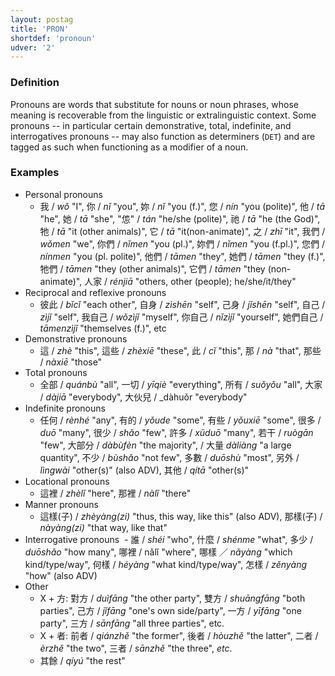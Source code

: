 ```yaml
---
layout: postag
title: 'PRON'
shortdef: 'pronoun'
udver: '2'
---
```


### Definition

Pronouns are words that substitute for nouns or noun phrases, whose meaning is recoverable from the linguistic or extralinguistic context. Some pronouns -- in particular certain demonstrative, total, indefinite, and interrogatives pronouns -- may also function as determiners (<a>`DET`</a>) and are tagged as such when functioning as a modifier of a noun.

### Examples

- Personal pronouns
  - 我 / _wǒ_ "I", 你 / _nǐ_ "you", 妳 / _nǐ_ "you (f.)", 您 / _nín_ "you (polite)", 他 / _tā_ "he", 她 / _tā_ "she", "怹" / _tán_ "he/she (polite)", 祂 / _tā_ "he (the God)", 牠 / _tā_ "it (other animals)", 它 / _tā_ "it(non-animate)",  之 / _zhī_ "it", 我們 / _wǒmen_ "we", 你們 / _nǐmen_ "you (pl.)", 妳們 / _nǐmen_ "you (f.pl.)", 您們 / _nínmen_ "you (pl. polite)", 他們 / _tāmen_ "they", 她們 / _tāmen_ "they (f.)", 牠們 / _tāmen_ "they (other animals)", 它們 / _tāmen_ "they (non-animate)", 人家 / _rénjiā_ "others, other (people); he/she/it/they"
- Reciprocal and reflexive pronouns
  - 彼此 / _bǐcǐ_ "each other", 自身 / _zìshēn_ "self", 己身 / _jǐshēn_ "self", 自己 / _zìjǐ_ "self", 我自己 / _wǒzìjǐ_ "myself", 你自己 / _nǐzìjǐ_ "yourself", 她們自己 / _tāmenzìjǐ_ "themselves (f.)", etc
- Demonstrative pronouns
  - 這 / _zhè_ "this", 這些 / _zhèxiē_ "these", 此 / _cǐ_ "this", 那 / _nà_ "that", 那些 / _nàxiē_ "those"   
- Total pronouns
  - 全部 / _quánbù_ "all", 一切 / _yīqiè_ "everything", 所有 / _suǒyǒu_ "all", 大家 / _dàjiā_ "everybody", 大伙兒 / _dàhuǒr "everybody"
- Indefinite pronouns
  - 任何 / _rènhé_ "any", 有的 / _yǒude_ "some", 有些 / _yǒuxiē_ "some", 很多 / _duō_ "many", 很少 / _shǎo_ "few", 許多 / _xǔduō_ "many", 若干 / _ruògān_ "few", 大部分 / _dàbùfèn_ "the majority", / 大量 _dàliàng_ "a large quantity", 不少 / _bùshǎo_ "not few", 多數 / _duōshù_ "most", 另外 / _lìngwài_ "other(s)" (also ADV), 其他 / _qítā_ "other(s)"
- Locational pronouns
  - 這裡 / _zhèlǐ_ "here", 那裡 / _nàlǐ_ "there"
- Manner pronouns
  - 這樣(子) / _zhèyàng(zi)_ "thus, this way, like this" (also ADV), 那樣(子) / _nàyàng(zi)_ "that way, like that"
- Interrogative pronouns
  - 誰 / _shéi_ "who", 什麼 / _shénme_ "what", 多少 / _duōshǎo_ "how many", 哪裡 / nǎlǐ "where", 哪樣 ／ _nǎyàng_ "which kind/type/way", 何樣 / _héyàng_ "what kind/type/way", 怎樣 / _zěnyàng_ "how" (also ADV)
- Other
  - X + 方: 對方 / _duìfāng_ "the other party", 雙方 / _shuāngfāng_ "both parties", 己方 / _jǐfāng_ "one's own side/party", 一方 / _yīfāng_ "one party", 三方 / _sānfāng_ "all three parties", etc.
  - X + 者: 前者 / _qiánzhě_ "the former", 後者 / _hòuzhě_ "the latter", 二者 / _èrzhě_ "the two", 三者 / _sānzhě_ "the three", _etc_.
  - 其餘 / _qíyú_ "the rest"
